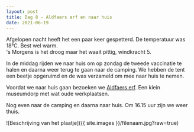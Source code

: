 ```yaml
---
layout: post
title: Dag 8 - Aldfaers erf en naar huis
date: 2021-06-19
---
```

Afgelopen nacht heeft het een paar keer gespetterd. De temperatuur was 18°C. Best wel warm.  
's Morgens is het droog maar het waait pittig, windkracht 5.   

In de middag rijden we naar huis om op zondag de tweede vaccinatie te halen en daarna weer terug te gaan naar de camping. We hebben de tent een beetje opgeruimd en de was verzameld om mee naar huis te nemen.  

Voordat we naar huis gaan bezoeken we [Aldfaers erf](https://www.aldfaerserf.nl/). Een klein museumdorp met wat oude werkplaatsen.  

Nog even naar de camping en daarna naar huis. Om 16.15 uur zijn we weer thuis.

![Beschrijving van het plaatje]({{ site.images }}/filenaam.jpg?raw=true)
